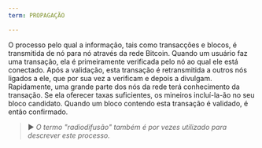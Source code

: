 ```yaml
---
term: PROPAGAÇÃO

---
```

O processo pelo qual a informação, tais como transacções e blocos, é transmitida de nó para nó através da rede Bitcoin. Quando um usuário faz uma transação, ela é primeiramente verificada pelo nó ao qual ele está conectado. Após a validação, esta transação é retransmitida a outros nós ligados a ele, que por sua vez a verificam e depois a divulgam. Rapidamente, uma grande parte dos nós da rede terá conhecimento da transação. Se ela oferecer taxas suficientes, os mineiros incluí-la-ão no seu bloco candidato. Quando um bloco contendo esta transação é validado, é então confirmado.

> ► *O termo "radiodifusão" também é por vezes utilizado para descrever este processo.*